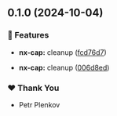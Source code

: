 

## 0.1.0 (2024-10-04)


### 🚀 Features

- **nx-cap:** cleanup ([fcd76d7](https://github.com/theplenkov-npm/nx-cap-gen/commit/fcd76d7))

- **nx-cap:** cleanup ([006d8ed](https://github.com/theplenkov-npm/nx-cap-gen/commit/006d8ed))


### ❤️  Thank You

- Petr Plenkov